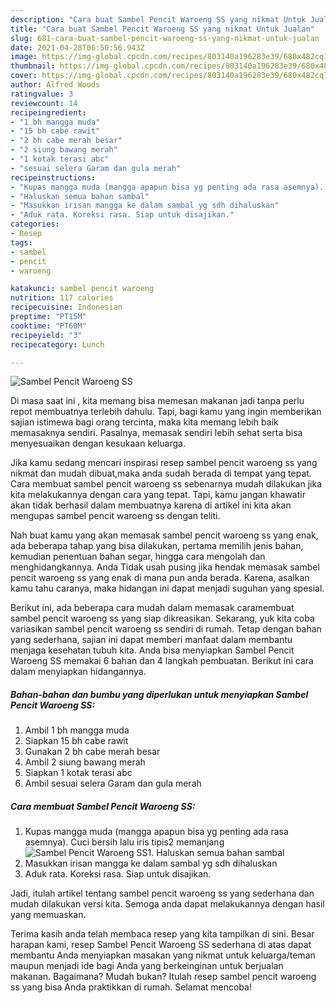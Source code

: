 ```yaml
---
description: "Cara buat Sambel Pencit Waroeng SS yang nikmat Untuk Jualan"
title: "Cara buat Sambel Pencit Waroeng SS yang nikmat Untuk Jualan"
slug: 681-cara-buat-sambel-pencit-waroeng-ss-yang-nikmat-untuk-jualan
date: 2021-04-28T06:50:56.943Z
image: https://img-global.cpcdn.com/recipes/803140a196283e39/680x482cq70/sambel-pencit-waroeng-ss-foto-resep-utama.jpg
thumbnail: https://img-global.cpcdn.com/recipes/803140a196283e39/680x482cq70/sambel-pencit-waroeng-ss-foto-resep-utama.jpg
cover: https://img-global.cpcdn.com/recipes/803140a196283e39/680x482cq70/sambel-pencit-waroeng-ss-foto-resep-utama.jpg
author: Alfred Woods
ratingvalue: 3
reviewcount: 14
recipeingredient:
- "1 bh mangga muda"
- "15 bh cabe rawit"
- "2 bh cabe merah besar"
- "2 siung bawang merah"
- "1 kotak terasi abc"
- "sesuai selera Garam dan gula merah"
recipeinstructions:
- "Kupas mangga muda (mangga apapun bisa yg penting ada rasa asemnya). Cuci bersih lalu iris tipis2 memanjang"
- "Haluskan semua bahan sambal"
- "Masukkan irisan mangga ke dalam sambal yg sdh dihaluskan"
- "Aduk rata. Koreksi rasa. Siap untuk disajikan."
categories:
- Resep
tags:
- sambel
- pencit
- waroeng

katakunci: sambel pencit waroeng 
nutrition: 117 calories
recipecuisine: Indonesian
preptime: "PT15M"
cooktime: "PT60M"
recipeyield: "3"
recipecategory: Lunch

---
```



![Sambel Pencit Waroeng SS](https://img-global.cpcdn.com/recipes/803140a196283e39/680x482cq70/sambel-pencit-waroeng-ss-foto-resep-utama.jpg)

Di masa  saat ini , kita memang bisa memesan makanan jadi tanpa perlu repot membuatnya terlebih dahulu. Tapi, bagi kamu yang ingin memberikan sajian istimewa bagi orang tercinta, maka kita memang lebih baik memasaknya sendiri. Pasalnya, memasak sendiri lebih sehat serta bisa menyesuaikan dengan kesukaan keluarga.

Jika kamu sedang mencari inspirasi resep sambel pencit waroeng ss yang nikmat dan mudah dibuat,maka anda sudah berada di tempat yang tepat. Cara membuat sambel pencit waroeng ss  sebenarnya mudah dilakukan jika kita melakukannya dengan cara yang tepat. Tapi, kamu jangan khawatir akan tidak berhasil dalam membuatnya 
karena di artikel ini kita akan mengupas sambel pencit waroeng ss dengan teliti.  



Nah buat kamu yang akan memasak sambel pencit waroeng ss yang enak, ada beberapa tahap yang bisa dilakukan, pertama memilih jenis bahan, kemudian penentuan bahan segar, hingga cara mengolah dan menghidangkannya. Anda Tidak usah pusing jika hendak memasak sambel pencit waroeng ss yang enak di mana pun anda berada. Karena, asalkan kamu  tahu caranya, maka hidangan ini dapat menjadi suguhan yang spesial.

Berikut ini, ada beberapa cara mudah dalam memasak caramembuat sambel pencit waroeng ss yang siap dikreasikan. Sekarang, yuk kita coba variasikan sambel pencit waroeng ss sendiri di rumah. Tetap dengan bahan yang sederhana, sajian ini dapat memberi manfaat dalam membantu menjaga kesehatan tubuh kita. Anda bisa menyiapkan Sambel Pencit Waroeng SS memakai 6 bahan dan 4 langkah pembuatan. Berikut ini cara dalam menyiapkan hidangannya.

<!--inarticleads1-->

##### Bahan-bahan dan bumbu yang diperlukan untuk menyiapkan Sambel Pencit Waroeng SS:

1. Ambil 1 bh mangga muda
1. Siapkan 15 bh cabe rawit
1. Gunakan 2 bh cabe merah besar
1. Ambil 2 siung bawang merah
1. Siapkan 1 kotak terasi abc
1. Ambil sesuai selera Garam dan gula merah




<!--inarticleads2-->

##### Cara membuat Sambel Pencit Waroeng SS:

1. Kupas mangga muda (mangga apapun bisa yg penting ada rasa asemnya). Cuci bersih lalu iris tipis2 memanjang
<img src="https://img-global.cpcdn.com/steps/325d04e3f8b06773/160x128cq70/sambel-pencit-waroeng-ss-langkah-memasak-1-foto.jpg" alt="Sambel Pencit Waroeng SS">1. Haluskan semua bahan sambal
1. Masukkan irisan mangga ke dalam sambal yg sdh dihaluskan
1. Aduk rata. Koreksi rasa. Siap untuk disajikan.




Jadi, itulah artikel tentang  sambel pencit waroeng ss  yang sederhana dan mudah dilakukan versi kita. Semoga anda dapat melakukannya dengan hasil yang memuaskan. 

Terima kasih anda telah membaca resep yang kita tampilkan di sini. Besar harapan kami, resep  Sambel Pencit Waroeng SS sederhana di atas dapat membantu Anda menyiapkan masakan yang nikmat untuk keluarga/teman maupun menjadi ide bagi Anda yang berkeinginan untuk berjualan makanan. Bagaimana? Mudah bukan? Itulah resep sambel pencit waroeng ss yang bisa Anda praktikkan di rumah. Selamat mencoba!

